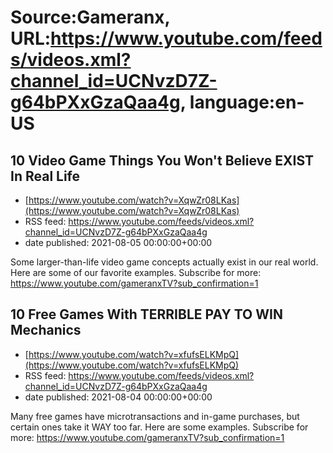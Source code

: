 # Source:Gameranx, URL:https://www.youtube.com/feeds/videos.xml?channel_id=UCNvzD7Z-g64bPXxGzaQaa4g, language:en-US

## 10 Video Game Things You Won't Believe EXIST In Real Life
 - [https://www.youtube.com/watch?v=XqwZr08LKas](https://www.youtube.com/watch?v=XqwZr08LKas)
 - RSS feed: https://www.youtube.com/feeds/videos.xml?channel_id=UCNvzD7Z-g64bPXxGzaQaa4g
 - date published: 2021-08-05 00:00:00+00:00

Some larger-than-life video game concepts actually exist in our real world. Here are some of our favorite examples.
Subscribe for more: https://www.youtube.com/gameranxTV?sub_confirmation=1

## 10 Free Games With TERRIBLE PAY TO WIN Mechanics
 - [https://www.youtube.com/watch?v=xfufsELKMpQ](https://www.youtube.com/watch?v=xfufsELKMpQ)
 - RSS feed: https://www.youtube.com/feeds/videos.xml?channel_id=UCNvzD7Z-g64bPXxGzaQaa4g
 - date published: 2021-08-04 00:00:00+00:00

Many free games have microtransactions and in-game purchases, but certain ones take it WAY too far. Here are some examples.
Subscribe for more: https://www.youtube.com/gameranxTV?sub_confirmation=1

